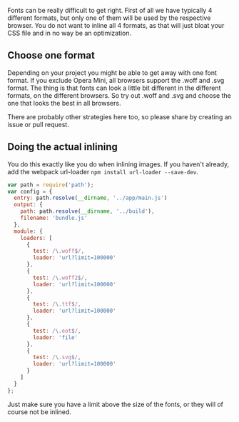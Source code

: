 Fonts can be really difficult to get right. First of all we have typically 4 different formats, but only one of them will be used by the respective browser. You do not want to inline all 4 formats, as that will just bloat your CSS file and in no way be an optimization.

## Choose one format
Depending on your project you might be able to get away with one font format. If you exclude Opera Mini, all browsers support the .woff and .svg format. The thing is that fonts can look a little bit different in the different formats, on the different browsers. So try out .woff and .svg and choose the one that looks the best in all browsers.

There are probably other strategies here too, so please share by creating an issue or pull request.

## Doing the actual inlining
You do this exactly like you do when inlining images. If you haven't already, add the webpack url-loader `npm install url-loader --save-dev`.

```javascript
var path = require('path');
var config = {
  entry: path.resolve(__dirname, '../app/main.js')
  output: {
    path: path.resolve(__dirname, '../build'),
    filename: 'bundle.js'
  },
  module: {
    loaders: [
      {
        test: /\.woff$/,
        loader: 'url?limit=100000'
      },
      {
        test: /\.woff2$/,
        loader: 'url?limit=100000'
      },
      {
        test: /\.ttf$/,
        loader: 'url?limit=100000'
      },
      {
        test: /\.eot$/,
        loader: 'file'
      },
      {
        test: /\.svg$/,
        loader: 'url?limit=100000'
      }
    ]
  }
};
```
Just make sure you have a limit above the size of the fonts, or they will of course not be inlined.